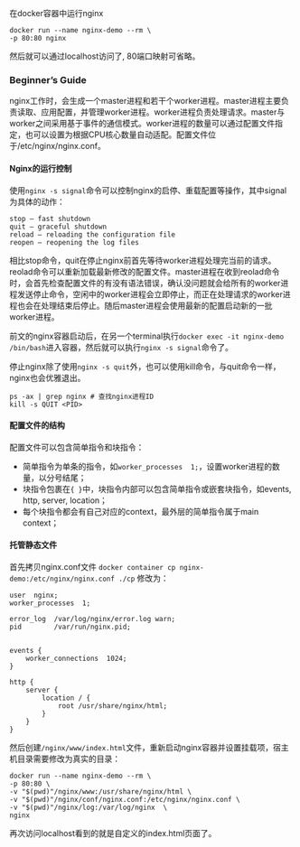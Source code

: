 
在docker容器中运行nginx
```
docker run --name nginx-demo --rm \
-p 80:80 nginx
```
然后就可以通过localhost访问了, 80端口映射可省略。

### Beginner’s Guide
nginx工作时，会生成一个master进程和若干个worker进程。master进程主要负责读取、应用配置，并管理worker进程。worker进程负责处理请求。master与worker之间采用基于事件的通信模式。worker进程的数量可以通过配置文件指定，也可以设置为根据CPU核心数量自动适配。配置文件位于/etc/nginx/nginx.conf。

#### Nginx的运行控制
使用`nginx -s signal`命令可以控制nginx的启停、重载配置等操作，其中signal为具体的动作：
```
stop — fast shutdown
quit — graceful shutdown
reload — reloading the configuration file
reopen — reopening the log files
```
相比stop命令，quit在停止nginx前首先等待worker进程处理完当前的请求。
reolad命令可以重新加载最新修改的配置文件。master进程在收到reolad命令时，会首先检查配置文件的有没有语法错误，确认没问题就会给所有的worker进程发送停止命令，空闲中的worker进程会立即停止，而正在处理请求的worker进程也会在处理结束后停止。随后master进程会使用最新的配置启动新的一批worker进程。

前文的nginx容器启动后，在另一个terminal执行`docker exec -it nginx-demo /bin/bash`进入容器，然后就可以执行`nginx -s signal`命令了。

停止nginx除了使用`nginx -s quit`外，也可以使用kill命令，与quit命令一样，nginx也会优雅退出。
```
ps -ax | grep nginx # 查找nginx进程ID
kill -s QUIT <PID>
```

#### 配置文件的结构
配置文件可以包含简单指令和块指令：
- 简单指令为单条的指令，如`worker_processes  1;`，设置worker进程的数量，以分号结尾；
- 块指令包裹在`{ }`中，块指令内部可以包含简单指令或嵌套块指令，如events, http, server, location；
- 每个块指令都会有自己对应的context，最外层的简单指令属于main context；

#### 托管静态文件
首先拷贝nginx.conf文件
`docker container cp nginx-demo:/etc/nginx/nginx.conf ./cp`
修改为：
```
user  nginx;
worker_processes  1;

error_log  /var/log/nginx/error.log warn;
pid        /var/run/nginx.pid;


events {
    worker_connections  1024;
}

http {
    server {
        location / {
            root /usr/share/nginx/html;
        }
    }
}
```
然后创建`/nginx/www/index.html`文件，重新启动nginx容器并设置挂载项，宿主机目录需要修改为真实的目录：
```
docker run --name nginx-demo --rm \
-p 80:80 \
-v "$(pwd)"/nginx/www:/usr/share/nginx/html \
-v "$(pwd)"/nginx/conf/nginx.conf:/etc/nginx/nginx.conf \
-v "$(pwd)"/nginx/log:/var/log/nginx  \
nginx
```
再次访问localhost看到的就是自定义的index.html页面了。







